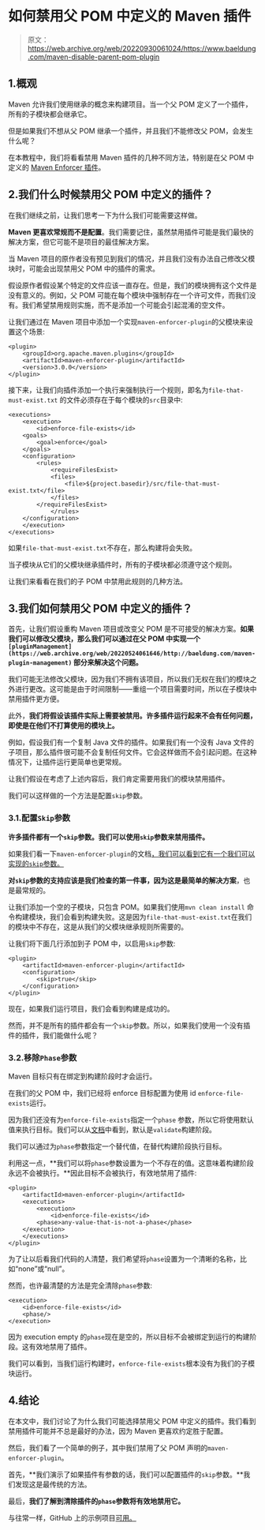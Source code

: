 # 如何禁用父 POM 中定义的 Maven 插件

> 原文：<https://web.archive.org/web/20220930061024/https://www.baeldung.com/maven-disable-parent-pom-plugin>

## 1.概观

Maven 允许我们使用继承的概念来构建项目。当一个父 POM 定义了一个插件，所有的子模块都会继承它。

但是如果我们不想从父 POM 继承一个插件，并且我们不能修改父 POM，会发生什么呢？

在本教程中，我们将看看禁用 Maven 插件的几种不同方法，特别是在父 POM 中定义的 [Maven Enforcer 插件](https://web.archive.org/web/20220524061646/https://maven.apache.org/enforcer/maven-enforcer-plugin/)。

## 2.我们什么时候禁用父 POM 中定义的插件？

在我们继续之前，让我们思考一下为什么我们可能需要这样做。

**Maven 更喜欢常规而不是配置**。我们需要记住，虽然禁用插件可能是我们最快的解决方案，但它可能不是项目的最佳解决方案。

当 Maven 项目的原作者没有预见到我们的情况，并且我们没有办法自己修改父模块时，可能会出现禁用父 POM 中的插件的需求。

假设原作者假设某个特定的文件应该一直存在。但是，我们的模块拥有这个文件是没有意义的。例如，父 POM 可能在每个模块中强制存在一个许可文件，而我们没有。我们希望禁用规则实施，而不是添加一个可能会引起混淆的空文件。

让我们通过在 Maven 项目中添加一个实现`maven-enforcer-plugin`的父模块来设置这个场景:

```
<plugin>
    <groupId>org.apache.maven.plugins</groupId>
    <artifactId>maven-enforcer-plugin</artifactId>
    <version>3.0.0</version>
</plugin> 
```

接下来，让我们向插件添加一个执行来强制执行一个规则，即名为`file-that-must-exist.txt` 的文件必须存在于每个模块的`src`目录中:

```
<executions>
    <execution>
        <id>enforce-file-exists</id>
	<goals>
	    <goal>enforce</goal>
	</goals>
	<configuration>
	    <rules>
	        <requireFilesExist>
		    <files>
		        <file>${project.basedir}/src/file-that-must-exist.txt</file>
		    </files>
		</requireFilesExist>
            </rules>
	</configuration>
    </execution>
</executions> 
```

如果`file-that-must-exist.txt`不存在，那么构建将会失败。

当子模块从它们的父模块继承插件时，所有的子模块都必须遵守这个规则。

让我们来看看在我们的子 POM 中禁用此规则的几种方法。

## 3.我们如何禁用父 POM 中定义的插件？

首先，让我们假设重构 Maven 项目或改变父 POM 是不可接受的解决方案。**如果我们可以修改父模块，那么我们可以通过在父 POM 中实现一个`[pluginManagement](https://web.archive.org/web/20220524061646/http://baeldung.com/maven-plugin-management)` 部分来解决这个问题。**

我们可能无法修改父模块，因为我们不拥有该项目，所以我们无权在我们的模块之外进行更改。这可能是由于时间限制——重组一个项目需要时间，所以在子模块中禁用插件更方便。

此外，**我们将假设该插件实际上需要被禁用。许多插件运行起来不会有任何问题，即使是在他们不打算使用的模块上。**

例如，假设我们有一个复制 Java 文件的插件。如果我们有一个没有 Java 文件的子项目，那么插件很可能不会复制任何文件。它会这样做而不会引起问题。在这种情况下，让插件运行更简单也更常规。

让我们假设在考虑了上述内容后，我们肯定需要用我们的模块禁用插件。

我们可以这样做的一个方法是配置`skip`参数。

### 3.1.配置`Skip`参数

**许多插件都有一个`skip`参数。我们可以使用`skip`参数来禁用插件。**

如果我们看一下`maven-enforcer-plugin`的文档[，我们可以看到它有一个我们可以实现的`skip`参数。](https://web.archive.org/web/20220524061646/https://maven.apache.org/enforcer/maven-enforcer-plugin/enforce-mojo.html#skip)

**对`skip`参数的支持应该是我们检查的第一件事，因为这是最简单的解决方案**，也是最常规的。

让我们添加一个空的子模块，只包含 POM。如果我们使用`mvn clean install` 命令构建模块，我们会看到构建失败。这是因为`file-that-must-exist.txt`在我们的模块中不存在，这是从我们的父模块继承规则所需要的。

让我们将下面几行添加到子 POM 中，以启用`skip`参数:

```
<plugin>
    <artifactId>maven-enforcer-plugin</artifactId>
    <configuration>
        <skip>true</skip>
    </configuration>
</plugin>
```

现在，如果我们运行项目，我们会看到构建是成功的。

然而，并不是所有的插件都会有一个`skip`参数。所以，如果我们使用一个没有插件的插件，我们能做什么呢？

### 3.2.移除`Phase`参数

Maven 目标只有在绑定到构建阶段时才会运行。

在我们的父 POM 中，我们已经将 enforce 目标配置为使用 id `enforce-file-exists`运行。

因为我们还没有为`enforce-file-exists`指定一个`phase` 参数，所以它将使用默认值来执行目标。我们可以从[文档](https://web.archive.org/web/20220524061646/https://maven.apache.org/enforcer/maven-enforcer-plugin/enforce-mojo.html)中看到，默认是`validate`构建阶段。

我们可以通过为`phase`参数指定一个替代值，在替代构建阶段执行目标。

利用这一点，**我们可以将`phase`参数设置为一个不存在的值。这意味着构建阶段永远不会被执行。**因此目标不会被执行，有效地禁用了插件:

```
<plugin>
    <artifactId>maven-enforcer-plugin</artifactId>
    <executions>
        <execution>
            <id>enforce-file-exists</id>
	    <phase>any-value-that-is-not-a-phase</phase>
	</execution>
    </executions>
</plugin>
```

为了让以后看我们代码的人清楚，我们希望将`phase`设置为一个清晰的名称，比如“none”或“null”。

然而，也许最清楚的方法是完全清除`phase`参数:

```
<execution>
    <id>enforce-file-exists</id>
    <phase/>
</execution>
```

因为 execution empty 的`phase`现在是空的，所以目标不会被绑定到运行的构建阶段。这有效地禁用了插件。

我们可以看到，当我们运行构建时，`enforce-file-exists`根本没有为我们的子模块运行。

## 4.结论

在本文中，我们讨论了为什么我们可能选择禁用父 POM 中定义的插件。我们看到禁用插件可能并不总是最好的办法，因为 Maven 更喜欢约定胜于配置。

然后，我们看了一个简单的例子，其中我们禁用了父 POM 声明的`maven-enforcer-plugin`。

首先，**我们演示了如果插件有参数的话，我们可以配置插件的`skip`参数。**我们发现这是最传统的方法。

最后，**我们了解到清除插件的`phase`参数将有效地禁用它。**

与往常一样，GitHub 上的示例项目[可用。](https://web.archive.org/web/20220524061646/https://github.com/eugenp/tutorials/tree/master/maven-modules/maven-parent-pom-resolution)